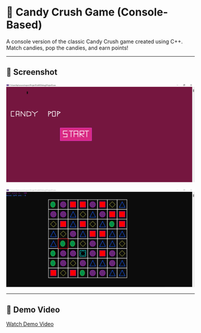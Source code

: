 # 🍬 Candy Crush Game (Console-Based)

A console version of the classic Candy Crush game created using C++.  
Match candies, pop the candies, and earn points!

---

## 📸 Screenshot

![Start Page](console_output/start_page.png)

![Game Grid](console_output/candy_crush_grid.png)

---

## 🎥 Demo Video
[Watch Demo Video](console_output/pf_project.mp4)
